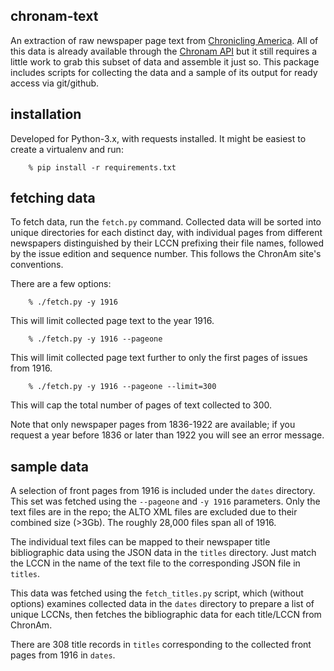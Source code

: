chronam-text
------------

An extraction of raw newspaper page text from [Chronicling
America](http://chroniclingamerica.loc.gov/).  All of this data is
already available through the [Chronam
API](http://chroniclingamerica.loc.gov/about/api/) but it still
requires a little work to grab this subset of data and assemble it
just so.  This package includes scripts for collecting the data and 
a sample of its output for ready access via git/github.


installation
------------

Developed for Python-3.x, with requests installed.  It might be easiest
to create a virtualenv and run:

        % pip install -r requirements.txt


fetching data
-------------

To fetch data, run the ```fetch.py``` command.  Collected data will be
sorted into unique directories for each distinct day, with individual
pages from different newspapers distinguished by their LCCN prefixing 
their file names, followed by the issue edition and sequence number.
This follows the ChronAm site's conventions.

There are a few options:

        % ./fetch.py -y 1916 

This will limit collected page text to the year 1916.

        % ./fetch.py -y 1916 --pageone

This will limit collected page text further to only the first pages
of issues from 1916.

        % ./fetch.py -y 1916 --pageone --limit=300

This will cap the total number of pages of text collected to 300.

Note that only newspaper pages from 1836-1922 are available; if you 
request a year before 1836 or later than 1922 you will see an error
message.


sample data
-----------

A selection of front pages from 1916 is included under the ```dates```
directory.  This set was fetched using the ```--pageone``` and ```-y
1916``` parameters.  Only the text files are in the repo; the ALTO
XML files are excluded due to their combined size (>3Gb).  The
roughly 28,000 files span all of 1916.

The individual text files can be mapped to their newspaper title
bibliographic data using the JSON data in the ```titles``` directory.
Just match the LCCN in the name of the text file to the corresponding
JSON file in ```titles```.

This data was fetched using the ```fetch_titles.py``` script, which
(without options) examines collected data in the ```dates``` directory
to prepare a list of unique LCCNs, then fetches the bibliographic
data for each title/LCCN from ChronAm.

There are 308 title records in ```titles``` corresponding to the
collected front pages from 1916 in ```dates```.
